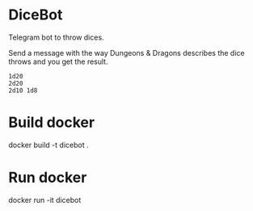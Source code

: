 
# DiceBot

Telegram bot to throw dices.

Send a message with the way Dungeons & Dragons describes the dice throws and you get the result.

    1d20
    2d20
    2d10 1d8


# Build docker

docker build -t dicebot .

# Run docker

docker run -it dicebot